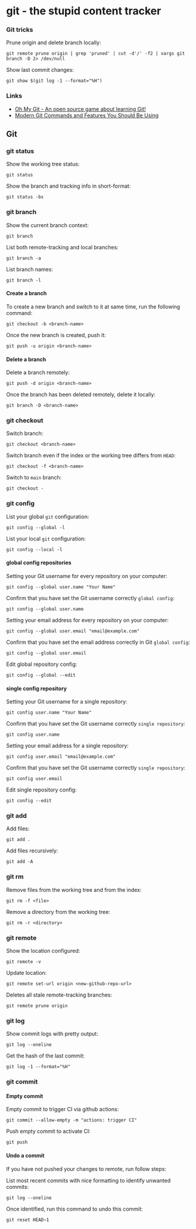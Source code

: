 # git - the stupid content tracker

### Git tricks

Prune origin and delete branch locally:
```shell
git remote prune origin | grep 'pruned' | cut -d'/' -f2 | xargs git branch -D 2> /dev/null
```

Show last commit changes:
```shell
git show $(git log -1 --format="%H")
```

### Links

- [Oh My Git - An open source game about learning Git!](https://ohmygit.org/)
- [Modern Git Commands and Features You Should Be Using](https://martinheinz.dev/blog/109)

## Git

### git status

Show the working tree status:
```shell
git status
```
Show the branch and tracking info in short-format:
```shell
git status -bs
```

### git branch

Show the current branch context:
```shell
git branch
```

List both remote-tracking and local branches:
```shell
git branch -a
```

List branch names:
```shell
git branch -l
```

#### Create a branch

To create a new branch and switch to it at same time, run the following command:
```shell
git checkout -b <branch-name>
```

Once the new branch is created, push it:
```shell
git push -u origin <branch-name>
```

#### Delete a branch

Delete a branch remotely:
```shell
git push -d origin <branch-name>
```

Once the branch has been deleted remotely, delete it locally:
```shell
git branch -D <branch-name>
```

### git checkout

Switch branch:
```shell
git checkout <branch-name>
```

Switch branch even if the index or the working tree differs from `HEAD`:
```shell
git checkout -f <branch-name>
```

Switch to `main` branch:
```shell
git checkout -
```

### git config

List your global `git` configuration:
```shell
git config --global -l
```

List your local `git` configuration:
```shell
git config --local -l
```

#### global config repositories

Setting your Git username for every repository on your computer:
```shell
git config --global user.name "Your Name"
```
Confirm that you have set the Git username correctly `global config`:
```shell
git config --global user.name
```

Setting your email address for every repository on your computer:
```shell
git config --global user.email "email@example.com"
```

Confirm that you have set the email address correctly in Git `global config`:
```shell
git config --global user.email
```

Edit global repository config:
```shell
git config --global --edit
```

#### single config repository

Setting your Git username for a single repository:
```shell
git config user.name "Your Name"
```

Confirm that you have set the Git username correctly `single repository`:
```shell
git config user.name
```

Setting your email address for a single repository:
```shell
git config user.email "email@example.com"
```

Confirm that you have set the Git username correctly `single repository`:
```shell
git config user.email
```

Edit single repository config:
```shell
git config --edit
```

### git add

Add files:
```shell
git add .
```

Add files recursively:
```shell
git add -A
```

### git rm

Remove files from the working tree and from the index:
```shell
git rm -f <file>
```

Remove a directory from the working tree:
```shell
git rm -r <directory>
```

### git remote

Show the location configured:
```shell
git remote -v
```

Update location:
```shell
git remote set-url origin <new-github-repo-url>
```

Deletes all stale remote-tracking branches:
```shell
git remote prune origin
```

### git log

Show commit logs with pretty output:
```shell
git log --oneline
```

Get the hash of the last commit:
```shell
git log -1 --format="%H"
```

### git commit

#### Empty commit

Empty commit to trigger CI via github actions:
```shell
git commit --allow-empty -m "actions: trigger CI"
```

Push empty commit to activate CI:
```
git push
```

#### Undo a commit

If you have not pushed your changes to remote, run follow steps:

List most recent commits with nice formatting to identify unwanted commits:
```shell
git log --oneline
```

Once identified, run this command to undo this commit:
```shell
git reset HEAD~1
```
